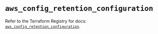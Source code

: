 # `aws_config_retention_configuration`

Refer to the Terraform Registry for docs: [`aws_config_retention_configuration`](https://registry.terraform.io/providers/hashicorp/aws/5.47.0/docs/resources/config_retention_configuration).
